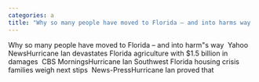 ```yaml
---
categories: a
title: "Why so many people have moved to Florida – and into harms way  Yahoo News"
---
```

Why so many people have moved to Florida – and into harm"s way&nbsp;&nbsp;Yahoo NewsHurricane Ian devastates Florida agriculture with $1.5 billion in damages&nbsp;&nbsp;CBS MorningsHurricane Ian Southwest Florida housing crisis families weigh next stips&nbsp;&nbsp;News-PressHurricane Ian proved that